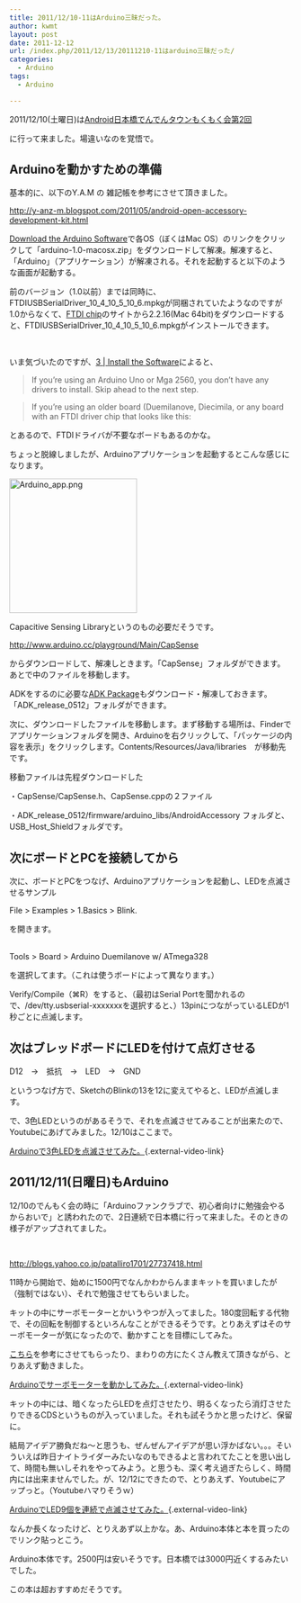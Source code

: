 ```yaml
---
title: 2011/12/10-11はArduino三昧だった。
author: kwmt
layout: post
date: 2011-12-12
url: /index.php/2011/12/13/20111210-11はarduino三昧だった/
categories:
  - Arduino
tags:
  - Arduino

---
```

2011/12/10(土曜日)は<a href="http://atnd.org/events/22366" target="_blank">Android日本橋でんでんタウンもくもく会第2回</a>
  
に行って来ました。場違いなのを覚悟で。

## Arduinoを動かすための準備

基本的に、以下のY.A.M の 雑記帳を参考にさせて頂きました。</br>
  
<a href="http://y-anz-m.blogspot.com/2011/05/android-open-accessory-development-kit.html" target="_blank">http://y-anz-m.blogspot.com/2011/05/android-open-accessory-development-kit.html</a> 

<a href="http://www.arduino.cc/en/Main/software" target="_blank">Download the Arduino Software</a>で各OS（ぼくはMac OS）のリンクをクリックして「arduino-1.0-macosx.zip」をダウンロードして解凍。解凍すると、「Arduino」（アプリケーション）が解凍される。それを起動すると以下のような画面が起動する。 

前のバージョン（1.0以前）までは同時に、FTDIUSBSerialDriver\_10\_4\_10\_5\_10\_6.mpkgが同梱されていたようなのですが1.0からなくて、<a href="http://www.ftdichip.com/Drivers/VCP.htm" target="_blank">FTDI chip</a>のサイトから2.2.16(Mac 64bit)をダウンロードすると、FTDIUSBSerialDriver\_10\_4\_10\_5\_10\_6.mpkgがインストールできます。</br>
  
</br>
  
いま気づいたのですが、<a href="http://arduino.cc/en/Guide/MacOSX#toc3" target="_blank">3 | Install the Software</a>によると、

> If you&#8217;re using an Arduino Uno or Mga 2560, you don&#8217;t have any drivers to install. Skip ahead to the next step.
  
> If you&#8217;re using an older board (Duemilanove, Diecimila, or any board with an FTDI driver chip that looks like this: 

とあるので、FTDIドライバが不要なボードもあるのかな。 

ちょっと脱線しましたが、Arduinoアプリケーションを起動するとこんな感じになります。 

<a href="http://androg.up.seesaa.net/image/Arduino_app.png" target="_blank"><img src="http://androg.up.seesaa.net/image/Arduino_app-thumbnail2.png" width="227" height="239" border="0" align="" alt="Arduino_app.png" /></a> 

Capacitive Sensing Libraryというのもの必要だそうです。</br>
  
<a href="http://www.arduino.cc/playground/Main/CapSense" target="_blank">http://www.arduino.cc/playground/Main/CapSense</a></br>
  
からダウンロードして、解凍しときます。「CapSense」フォルダができます。あとで中のファイルを移動します。 

ADKをするのに必要な<a href="https://dl-ssl.google.com/android/adk/adk_release_0512.zip" target="_blank">ADK Package</a>もダウンロード・解凍しておきます。　「ADK\_release\_0512」フォルダができます。 

次に、ダウンロードしたファイルを移動します。まず移動する場所は、Finderでアプリケーションフォルダを開き、Arduinoを右クリックして、「パッケージの内容を表示」をクリックします。Contents/Resources/Java/libraries　が移動先です。 

移動ファイルは先程ダウンロードした
  
・CapSense/CapSense.h、CapSense.cppの２ファイル
  
・ADK\_release\_0512/firmware/arduino\_libs/AndroidAccessory フォルダと、USB\_Host_Shieldフォルダです。 

## 次にボードとPCを接続してから

次に、ボードとPCをつなげ、Arduinoアプリケーションを起動し、LEDを点滅させるサンプル </br>
  
File > Examples > 1.Basics > Blink.</br>
  
を開きます。</br></br>
  
Tools > Board > Arduino Duemilanove w/ ATmega328</br>
  
を選択してます。（これは使うボードによって異なります。） 

Verify/Compile（⌘R）をすると、（最初はSerial Portを聞かれるので、/dev/tty.usbserial-xxxxxxxを選択すると、）13pinにつながっているLEDが1秒ごとに点滅します。 

## 次はブレッドボードにLEDを付けて点灯させる

D12　→　抵抗　→　LED　→　GND</br>
  
というつなげ方で、SketchのBlinkの13を12に変えてやると、LEDが点滅します。 

で、3色LEDというのがあるそうで、それを点滅させてみることが出来たので、Youtubeにあげてみました。12/10はここまで。 

[Arduinoで3色LEDを点滅させてみた。][1]{.external-video-link} 

## 2011/12/11(日曜日)もArduino

12/10のでんもく会の時に「Arduinoファンクラブで、初心者向けに勉強会やるからおいで」と誘われたので、2日連続で日本橋に行って来ました。そのときの様子がアップされてました。
  
</br>
  
<a href="http://blogs.yahoo.co.jp/patalliro1701/27737418.html" target="_blank">http://blogs.yahoo.co.jp/patalliro1701/27737418.html</a> 

11時から開始で、始めに1500円でなんかわからんままキットを買いましたが（強制ではない）、それで勉強させてもらいました。
  
キットの中にサーボモーターとかいうやつが入ってました。180度回転する代物で、その回転を制御するといろんなことができるそうです。とりあえずはそのサーボモーターが気になったので、動かすことを目標にしてみた。 

<a href="http://kousaku-kousaku.blogspot.com/2008/06/arduino.html" target="_blank">こちら</a>を参考にさせてもらったり、まわりの方にたくさん教えて頂きながら、とりあえず動きました。 

[Arduinoでサーボモーターを動かしてみた。][2]{.external-video-link} 

キットの中には、暗くなったらLEDを点灯させたり、明るくなったら消灯させたりできるCDSというものが入っていました。それも試そうかと思ったけど、保留に。 

結局アイデア勝負だね〜と思うも、ぜんぜんアイデアが思い浮かばない。。。そいういえば昨日ナイトライダーみたいなのもできるよと言われてたことを思い出して、時間も無いしそれをやってみよう。と思うも、深く考え過ぎたらしく、時間内には出来ませんでした。が、12/12にできたので、とりあえず、Youtubeにアップっと。（Youtubeハマりそうｗ） 

[ArduinoでLED9個を連続で点滅させてみた。][3]{.external-video-link} 

なんか長くなったけど、とりえあず以上かな。あ、Arduino本体と本を買ったのでリンク貼っとこう。 

Arduino本体です。2500円は安いそうです。日本橋では3000円近くするみたいでした。</br>

  


この本は超おすすめだそうです。</br>

 [1]: http://www.youtube.com/watch?v=Pf4Ajam0MEg&feature=youtube_gdata&external_video_config=width%3D320%26height%3D240
 [2]: http://www.youtube.com/watch?v=ShvKt1EPdq4&feature=youtube_gdata&external_video_config=width%3D320%26height%3D240
 [3]: http://www.youtube.com/watch?v=Qf9XuEkqGzE&feature=youtube_gdata&external_video_config=width%3D320%26height%3D240